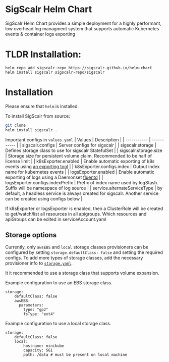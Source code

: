 # SigScalr Helm Chart

SigScalr Helm Chart provides a simple deployment for a highly performant, low overhead log managment system that supports automatic Kubernetes events & container logs exporting

# TLDR Installation:

```
helm repo add sigscalr-repo https://sigscalr.github.io/helm-chart
helm install sigscalr sigscalr-repo/sigscalr
```

# Installation

Please ensure that `helm` is installed.


To install SigScalr from source:
```bash
git clone
helm install sigscalr .
```

Important configs in `values.yaml`
| Values      | Description |
| ----------- | ----------- |
| sigscalr.configs      | Server configs for sigscalr       |
| sigscalr.storage   | Defines storage class to use for sigscalr StatefulSet        |
| sigscalr.storage.size | Storage size for persistent volume claim. Recommended to be half of license limit |
| k8sExporter.enabled   | Enable automatic exporting of k8s events using [an exporting tool](https://github.com/opsgenie/kubernetes-event-exporter)      |
| k8sExporter.configs.index   | Output index name for kubernetes events      |
| logsExporter.enabled   | Enable automatic exporting of logs using a Daemonset [fluentd](https://docs.fluentd.org/container-deployment/kubernetes)      |
| logsExporter.configs.indexPrefix   | Prefix of index name used by logStash. Suffix will be namespace of log source      |
| service.alternateServiceType | by default, a headless service is always created for sigscalr. Another service can be created using configs below |

If k8sExporter or logsExporter is enabled, then a ClusterRole will be created to get/watch/list all resources in all apigroups. Which resources and apiGroups can be edited in serviceAccount.yaml

## Storage options

Currently, only `awsEBS` and `local` storage classes provisioners can be configured by setting `storage.defaultClass: false` and setting the required configs. To add more types of storage classes, add the necessary provisioner info to [`storage.yaml`](charts/sigscalr/templates/storage.yaml). 

It it recommended to use a storage class that supports volume expansion. 

Example configuration to use an EBS storage class.
```
storage:
    defaultClass: false
    awsEBS:
      parameters: 
        type: "gp2"
        fsType: "ext4"
```

Example configuration to use a local storage class.
```
storage:
    defaultClass: false
    local:
        hostname: minikube
        capacity: 5Gi 
        path: /data # must be present on local machine
```